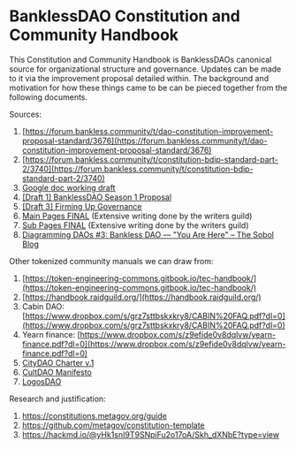 # BanklessDAO Constitution and Community Handbook

This Constitution and Community Handbook is BanklessDAOs canonical source for organizational structure and governance. Updates can be made to it via the improvement proposal detailed within. The background and motivation for how these things came to be can be pieced together from the following documents.

Sources:

1.  [https://forum.bankless.community/t/dao-constitution-improvement-proposal-standard/3676](https://forum.bankless.community/t/dao-constitution-improvement-proposal-standard/3676)
2.  [https://forum.bankless.community/t/constitution-bdip-standard-part-2/3740](https://forum.bankless.community/t/constitution-bdip-standard-part-2/3740)
3.  [Google doc working draft](https://docs.google.com/document/d/1HI21XawPYzPtct2LUg1nIvLU2iuYTTpYnm_DOAhIOi0/edit?usp=sharing)
4.  [\[Draft 1\] BanklessDAO Season 1 Proposal](https://forum.bankless.community/t/draft1-banklessdao-season-1-proposal/904) 
5.  [\[Draft 3\] Firming Up Governance](https://forum.bankless.community/t/draft-3-final-firming-up-governance/2155)
6.  [Main Pages FINAL](https://docs.google.com/document/d/1IGOKAj18mo8FU1oLfciBbXb8GMQELvwXk2p2YCILQ1M/edit#heading=h.z4xt70m3p363) (Extensive writing done by the writers guild)
7.  [Sub Pages FINAL](https://docs.google.com/document/d/17GyFQMUUxpJDKu09T9_LnY_XEkjkSsA_maC6IBvPlUg/edit#heading=h.jln76qk83yzl) (Extensive writing done by the writers guild)
8.  [Diagramming DAOs #3: Bankless DAO — "You Are Here" – The Sobol Blog](https://mirror.xyz/media.sobol.eth/G44o9158iFfeDrOhNZ37DrA69oZm4k5ebhTj-M3IE9I)

Other tokenized community manuals we can draw from:

1.  [https://token-engineering-commons.gitbook.io/tec-handbook/](https://token-engineering-commons.gitbook.io/tec-handbook/)
2.  [https://handbook.raidguild.org/](https://handbook.raidguild.org/)
3.  Cabin DAO: [https://www.dropbox.com/s/grz7sttbskxkry8/CABIN%20FAQ.pdf?dl=0](https://www.dropbox.com/s/grz7sttbskxkry8/CABIN%20FAQ.pdf?dl=0)
4.  Yearn finance: [https://www.dropbox.com/s/z9efide0v8dqlvw/yearn-finance.pdf?dl=0](https://www.dropbox.com/s/z9efide0v8dqlvw/yearn-finance.pdf?dl=0)
5.  [CityDAO Charter v.1](https://docs.google.com/document/d/13AnUxFd7i_81AF_trPoD9zGTNoP8WiIuvy1hah0QBt8/edit#heading=h.3xn7xv16fdzb)
6.  [CultDAO Manifesto](https://cultdao.io/manifesto.pdf)
7.  [LogosDAO](https://github.com/acid-info/public-assets/blob/master/logos-manual.pdf)

Research and justification:

1. https://constitutions.metagov.org/guide
2. https://github.com/metagov/constitution-template
3. https://hackmd.io/@yHk1snI9T9SNpiFu2o17oA/Skh_dXNbE?type=view
